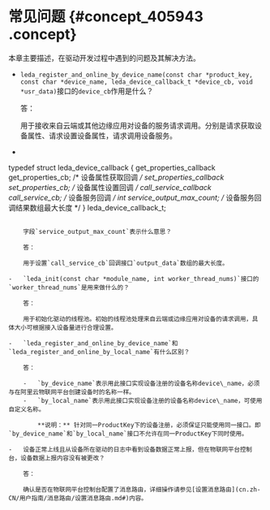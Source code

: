 # 常见问题 {#concept_405943 .concept}

本章主要描述，在驱动开发过程中遇到的问题及其解决方法。

-   `leda_register_and_online_by_device_name(const char *product_key, const char *device_name, leda_device_callback_t *device_cb, void *usr_data)`接口的`device_cb`作用是什么？

    答：

    用于接收来自云端或其他边缘应用对设备的服务请求调用。分别是请求获取设备属性、请求设置设备属性，请求调用设备服务。

-   ``` {#codeblock_zwm_aog_g5k}
typedef struct leda_device_callback { get_properties_callback get_properties_cb; /* 设备属性获取回调 */ set_properties_callback set_properties_cb; /* 设备属性设置回调 */ call_service_callback call_service_cb; /* 设备服务回调 */ int service_output_max_count; /* 设备服务回调结果数组最大长度 */ } leda_device_callback_t;
```

    字段`service_output_max_count`表示什么意思？

    答：

    用于设置`call_service_cb`回调接口`output_data`数组的最大长度。

-   `leda_init(const char *module_name, int worker_thread_nums)`接口的`worker_thread_nums`是用来做什么的？

    答：

    用于初始化驱动的线程池。初始的线程池处理来自云端或边缘应用对设备的请求调用，具体大小可根据接入设备量进行合理设置。

-   `leda_register_and_online_by_device_name`和`leda_register_and_online_by_local_name`有什么区别？

    答：

    -   `by_device_name`表示用此接口实现设备注册的设备名称device\_name，必须与在阿里云物联网平台创建设备时的名称一样。
    -   `by_local_name`表示用此接口实现设备注册的设备名称device\_name，可使用自定义名称。

        **说明：** 针对同一ProductKey下的设备注册，必须保证只能使用同一接口。即`by_device_name`和`by_local_name`接口不允许在同一ProductKey下同时使用。

-   设备正常上线且从设备所在驱动的日志中看到设备数据正常上报，但在物联网平台控制台，设备数据上报内容没有被更改？

    答：

    确认是否在物联网平台控制台配置了消息路由，详细操作请参见[设置消息路由](cn.zh-CN/用户指南/消息路由/设置消息路由.md#)内容。


